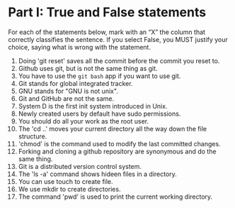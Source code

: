 # Part I: True and False statements

For each of the statements below, mark with an “X” the column that correctly classifies the sentence. If you select False, you MUST justify your choice, saying what is wrong with the statement.

1. Doing 'git reset' saves all the commit before the commit you reset to.
2. Github uses git, but is not the same thing as git.
3. You have to use the `git bash` app if you want to use git.
4. Git stands for global integrated tracker.
5. GNU stands for "GNU is not unix".
6. Git and GitHub are not the same.
7. System D is the first init system introduced in Unix.
8. Newly created users by default have sudo permissions.
9. You should do all your work as the root user.
10. The 'cd ..' moves your current directory all the way down the file structure.
11. 'chmod' is the command used to modify the last committed changes.
12. Forking and cloning a github repository are synonymous and do the same thing.
13. Git is a distributed version control system.
14. The 'ls -a' command shows hideen files in a directory.
15. You can use touch to create file.
16. We use mkdir to create directories.
17. The command 'pwd' is used to print the current working directory.